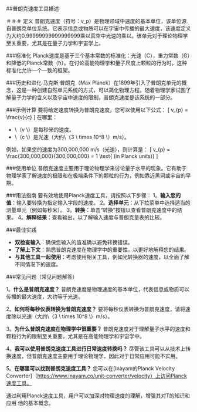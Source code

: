 ##普朗克速度工具描述

＃＃＃ 定义
普朗克速度（符号：v_p）是物理领域中速度的基本单位，该单位源自普朗克单位系统。它表示信息或物质可以在宇宙中传播的最大速度，该速度定义为大约0.99999999999999999乘以真空中光速的乘以。该单元对于理论物理学至关重要，尤其是在量子力学和宇宙学上。

###标准化
Planck速度是基于三个基本常数的标准化：光速（C），重力常数（G）和降低的Planck常数（ħ）。在讨论高能物理学和量子尺度上颗粒的行为时，这种标准化允许一个一致的框架。

###历史和进化
马克斯·普朗克（Max Planck）在1899年引入了普朗克单元的概念，这是一种创建自然单元系统的方式，可以简化物理方程。随着物理学家试图了解量子力学的含义以及宇宙中速度的限制，普朗克速度是该系统的一部分。

###示例计算
要将给定速度转换为普朗克速度，您可以使用以下公式：
\[ v_{p} = \frac{v}{c} \]
在哪里：
-  \（v \）是每秒米的速度。
-  \（c \）是光速（大约\（3 \ times 10^8 \）m/s）。

例如，如果您的速度为300,000,000 m/s（光速），则计算是：
\[ v_{p} = \frac{300,000,000}{300,000,000} = 1 \text{ (in Planck units)} \]

###使用单位
普朗克速度主要用于理论物理学来讨论量子水平的现象。它有助于物理学家了解速度的极限和在极端条件下的颗粒的行为，例如靠近黑洞或宇宙的早期。

###用法指南
要有效地使用Planck速度工具，请按照以下步骤：
1。**输入您的值**：输入要转换为指定输入字段的速度。
2。**选择单元**：从下拉菜单中选择适当的测量单元（例如每秒米）。
3。**转换**：单击“转换”按钮以查看普朗克速度中的结果。
4。**解释结果**：查看输出，以了解输入速度与普朗克量表的比较。

###最佳实践
-  **双检查输入**：确保您输入的值准确以避免转换错误。
-  **了解上下文**：熟悉普朗克速度在物理学中的重要性，以更好地解释您的结果。
-  **与其他工具一起使用**：考虑使用相关工具，例如光转换器的速度，以全面了解不同情况下的速度。

###常见问题（常见问题解答）

1。**什么是普朗克速度？**
普朗克速度是物理速度的基本单位，代表信息或物质可以传播的最大速度，大约等于光速。

2。**如何将每秒仪表转换为普朗克速度？**
要将每秒仪表转换为普朗克速度，请将速度除以光速（大约\（3 \ times 10^8 \）m/s）。

3。**为什么普朗克速度在物理学中很重要？**
普朗克速度对于理解量子水平的速度和颗粒行为的限制至关重要，尤其是在高能物理学和宇宙学中。

4。**我可以使用普朗克速度工具进行日常速度转换吗？**
尽管该工具可以从技术上转换速度，但普朗克速度主要用于理论物理学，因此对于日常应用可能不实用。

5。**在哪里可以找到普朗克速度工具？**
您可以在[Inayam的Planck Velocity Converter]（https://www.inayam.co/unit-converter/velocity）上访问Planck速度工具。

通过利用Planck速度工具，用户可以加深对物理速度的理解，增强其对T的知识和应用 他的基本概念。